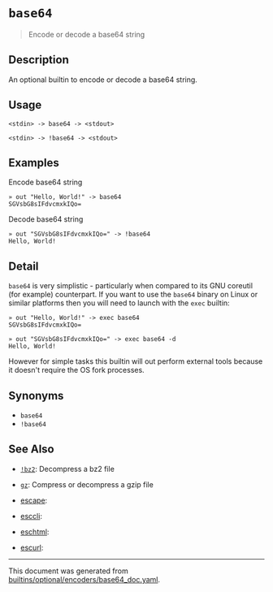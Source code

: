 # `base64` 

> Encode or decode a base64 string

## Description

An optional builtin to encode or decode a base64 string.

## Usage

```
<stdin> -> base64 -> <stdout>

<stdin> -> !base64 -> <stdout>
```

## Examples

Encode base64 string

```
» out "Hello, World!" -> base64
SGVsbG8sIFdvcmxkIQo=
```

Decode base64 string

```
» out "SGVsbG8sIFdvcmxkIQo=" -> !base64
Hello, World!
```

## Detail

`base64` is very simplistic - particularly when compared to its GNU coreutil
(for example) counterpart. If you want to use the `base64` binary on Linux
or similar platforms then you will need to launch with the `exec` builtin:

```
» out "Hello, World!" -> exec base64
SGVsbG8sIFdvcmxkIQo=

» out "SGVsbG8sIFdvcmxkIQo=" -> exec base64 -d
Hello, World!
```

However for simple tasks this builtin will out perform external tools because
it doesn't require the OS fork processes.

## Synonyms

* `base64`
* `!base64`


## See Also

* [`!bz2`](../optional/bz2.md):
  Decompress a bz2 file
* [`gz`](../optional/gz.md):
  Compress or decompress a gzip file
* [escape](../optional/escape.md):
  
* [esccli](../optional/esccli.md):
  
* [eschtml](../optional/eschtml.md):
  
* [escurl](../optional/escurl.md):
  

<hr/>

This document was generated from [builtins/optional/encoders/base64_doc.yaml](https://github.com/lmorg/murex/blob/master/builtins/optional/encoders/base64_doc.yaml).